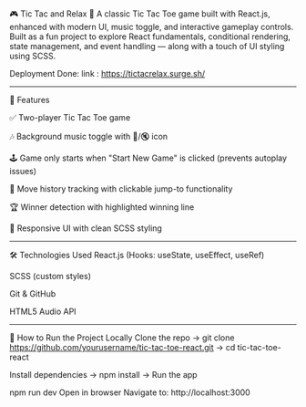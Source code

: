 🎮 Tic Tac and Relax 🎵
A classic Tic Tac Toe game built with React.js, enhanced with modern UI, music toggle, and
interactive gameplay controls. Built as a fun project to explore React fundamentals, conditional
rendering, state management, and event handling — along with a touch of UI styling using SCSS.

Deployment Done:
link : https://tictacrelax.surge.sh/

---

🚀 Features

✅ Two-player Tic Tac Toe game

🎶 Background music toggle with 🎵/🔇 icon

🕹️ Game only starts when "Start New Game" is clicked (prevents autoplay issues)

🔁 Move history tracking with clickable jump-to functionality

🏆 Winner detection with highlighted winning line

🎨 Responsive UI with clean SCSS styling

---

🛠️ Technologies Used
React.js (Hooks: useState, useEffect, useRef)

SCSS (custom styles)

Git & GitHub

HTML5 Audio API

---

🧩 How to Run the Project Locally
Clone the repo
-> git clone https://github.com/yourusername/tic-tac-toe-react.git
-> cd tic-tac-toe-react

Install dependencies
-> npm install
-> Run the app

npm run dev
Open in browser
Navigate to: http://localhost:3000
